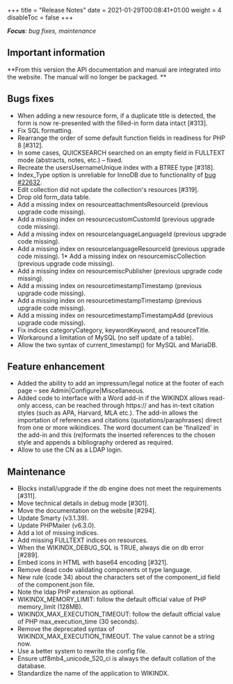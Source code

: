 +++
title = "Release Notes"
date = 2021-01-29T00:08:41+01:00
weight = 4
disableToc = false
+++

***Focus**: bug fixes, maintenance*

## Important information

**From this version the API documentation and manual are integrated into the website. The manual will no longer be packaged. **


## Bugs fixes

* When adding a new resource form, if a duplicate title is detected, the form is now re-presented with the filled-in form data intact [#313].
* Fix SQL formatting.
* Rearrange the order of some default function fields in readiness for PHP 8 [#312].
* In some cases, QUICKSEARCH searched on an empty field in FULLTEXT mode (abstracts, notes, etc.) – fixed.
* Recreate the usersUsernameUnique index with a BTREE type [#318].
* Index_Type option is unreliable for InnoDB due to functionality of [bug #22632](https://bugs.mysql.com/bug.php?id=22632).
* Edit collection did not update the collection's resources [#319].
* Drop old form_data table.
* Add a missing index on resourceattachmentsResourceId (previous upgrade code missing).
* Add a missing index on resourcecustomCustomId (previous upgrade code missing).
* Add a missing index on resourcelanguageLanguageId (previous upgrade code missing).
* Add a missing index on resourcelanguageResourceId (previous upgrade code missing).
1* Add a missing index on resourcemiscCollection (previous upgrade code missing).
* Add a missing index on resourcemiscPublisher (previous upgrade code missing).
* Add a missing index on resourcetimestampTimestamp (previous upgrade code missing).
* Add a missing index on resourcetimestampTimestamp (previous upgrade code missing).
* Add a missing index on resourcetimestampTimestampAdd (previous upgrade code missing).
* Fix indices categoryCategory, keywordKeyword, and resourceTitle.
* Workaround a limitation of MySQL (no self update of a table).
* Allow the two syntax of current_timestamp() for MySQL and MariaDB.


## Feature enhancement

* Added the ability to add an impressum/legal notice at the footer of each page – see Admin|Configure|Miscellaneous.
* Added code to interface with a Word add-in if the WIKINDX allows read-only access, can be reached through https:// and has 
in-text citation styles (such as APA, Harvard, MLA etc.). The add-in allows the importation of references and citations (quotations/paraphrases) direct from one or more wikindices. The word document can be 'finalized' in the add-in and this (re)formats the inserted references to the 
chosen style and appends a bibliography ordered as required.
* Allow to use the CN as a LDAP login.


## Maintenance

* Blocks install/upgrade if the db engine does not meet the requirements [#311].
* Move technical details in debug mode [#301].
* Move the documentation on the website [#294].
* Update Smarty (v3.1.39).
* Update PHPMailer (v6.3.0).
* Add a lot of missing indices.
* Add missing FULLTEXT indices on resources.
* When the WIKINDX_DEBUG_SQL is TRUE, always die on db error [#289].
* Embed icons in HTML with base64 encoding [#321].
* Remove dead code validating components ot type language.
* New rule (code 34) about the characters set of the component_id field of the component.json file.
* Note the ldap PHP extension as optional.
* WIKINDX_MEMORY_LIMIT: follow the default official value of PHP memory_limit (128MB).
* WIKINDX_MAX_EXECUTION_TIMEOUT: follow the default official value of PHP max_execution_time (30 seconds).
* Remove the deprecated syntax of WIKINDX_MAX_EXECUTION_TIMEOUT. The value cannot be a string now.
* Use a better system to rewrite the config file.
* Ensure utf8mb4_unicode_520_ci is always the default collation of the database.
* Standardize the name of the application to WIKINDX.
